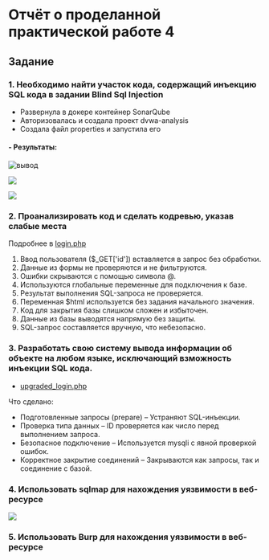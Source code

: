 # Отчёт о проделанной практической работе 4

## Задание

### 1. Необходимо найти участок кода, содержащий инъекцию SQL кода в задании Blind Sql Injection
- Развернула в докере контейнер SonarQube
- Авторизовалась и создала проект dvwa-analysis
- Создала файл properties и запустила его
#### - Результаты:
![вывод](https://github.com/user-attachments/assets/90813ccc-bd9d-4308-92cd-c126aecf1e99)

![](https://github.com/user-attachments/assets/a619cc60-dc14-4b57-a65f-68038d6534f6)

![](https://github.com/user-attachments/assets/c1fa93d7-6f25-4a51-9731-161017f93c7e)

### 2. Проанализировать код и сделать кодревью, указав слабые места

Подробнее в [login.php](https://github.com/whynastasya/DVWA-analysis/blob/main/login.php)

1. Ввод пользователя ($_GET['id']) вставляется в запрос без обработки.
2. Данные из формы не проверяются и не фильтруются.
3. Ошибки скрываются с помощью символа @.
4. Используются глобальные переменные для подключения к базе.
5. Результат выполнения SQL-запроса не проверяется.
6. Переменная $html используется без задания начального значения.
7. Код для закрытия базы слишком сложен и избыточен.
8. Данные из базы выводятся напрямую без защиты.
9. SQL-запрос составляется вручную, что небезопасно.

### 3. Разработать свою систему вывода информации об объекте на любом языке, исключающий взможность инъекции SQL кода.

- [upgraded_login.php](https://github.com/whynastasya/DVWA-analysis/blob/main/upgraded_login.php)
  
Что сделано:
- Подготовленные запросы (prepare) – Устраняют SQL-инъекции.
- Проверка типа данных – ID проверяется как число перед выполнением запроса.
- Безопасное подключение – Используется mysqli с явной проверкой ошибок.
- Корректное закрытие соединений – Закрываются как запросы, так и соединение с базой.
  
### 4. Использовать sqlmap для нахождения уязвимости в веб-ресурсе
![](https://github.com/user-attachments/assets/1fbe4452-6277-4797-95fd-091566d37cab)

### 5. Использовать Burp для нахождения уязвимости в веб-ресурсе
